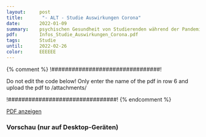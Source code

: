```yaml
---
layout:     post
title:       "- ALT - Studie Auswirkungen Corona"
date:       2022-01-09
summary:    psychischen Gesundheit von Studierenden während der Pandemie
pdf:        Infos_Studie_Auswirkungen_Corona.pdf
tags:       Studie
until:		2022-02-26
color:      EEEEEE
---
```

{% comment %}
!################################!

Do not edit the code below! Only enter the name of the pdf in row 6 and upload the pdf to /attachments/

!################################!
{% endcomment %} 

<a class="btn btn-primary" href="{{ site.url }}/attachments/{{page.pdf}}">PDF anzeigen</a>

<h3>Vorschau (nur auf Desktop-Geräten)</h3>
<div class="d-none d-sm-block">
    <object data="{{ site.url }}/attachments/{{page.pdf}}" width="100%" height="1010" type='application/pdf'>
    </object>
</div>
